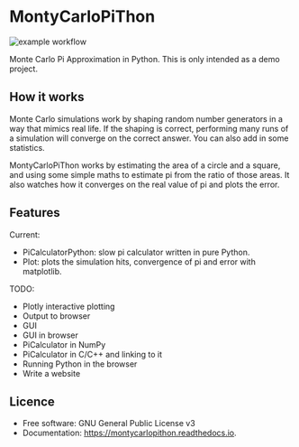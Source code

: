 MontyCarloPiThon
================

![example workflow](https://github.com/samwareing/MontyCarloPiThon/actions/workflows/main.yaml/badge.svg)

Monte Carlo Pi Approximation in Python. This is only intended as a demo project.

How it works
-------

Monte Carlo simulations work by shaping random number generators in a way that mimics real life. If the shaping is correct, performing many runs of a simulation will converge on the correct answer. You can also add in some statistics.

MontyCarloPiThon works by estimating the area of a circle and a square, and using some simple maths to estimate pi from the ratio of those areas. It also watches how it converges on the real value of pi and plots the error.

Features
-------
Current:
- PiCalculatorPython: slow pi calculator written in pure Python.
- Plot: plots the simulation hits, convergence of pi and error with matplotlib.

TODO:
- Plotly interactive plotting
- Output to browser
- GUI
- GUI in browser
- PiCalculator in NumPy
- PiCalculator in C/C++ and linking to it
- Running Python in the browser
- Write a website

Licence
--------

* Free software: GNU General Public License v3
* Documentation: https://montycarlopithon.readthedocs.io.
